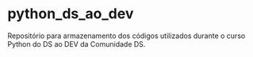 # python_ds_ao_dev
Repositório para armazenamento dos códigos utilizados durante o curso Python do DS ao DEV da Comunidade DS.
